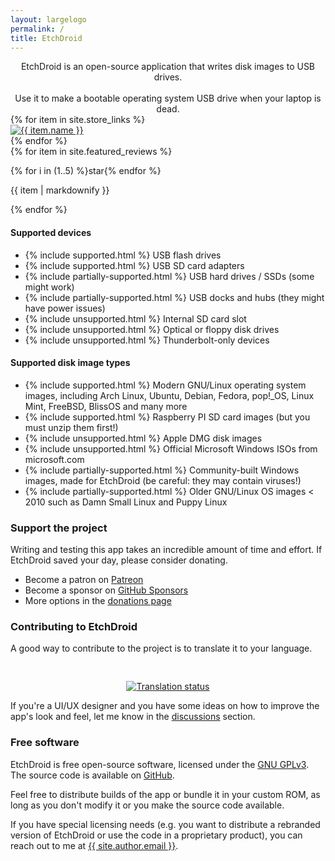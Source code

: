 ```yaml
---
layout: largelogo
permalink: /
title: EtchDroid
---
```


<div style="text-align: center;">
EtchDroid is an open-source application that writes disk images to USB drives.
<br><br>
Use it to make a bootable operating system USB drive when your laptop is dead.
</div>

<section class="store-links">
{% for item in site.store_links %}
    <div class="store-link">
        <a href="{{ item.link }}" target="_blank" rel="noopener">
            <img src="{{ item.button }}" alt="{{ item.name }}">
        </a>
    </div>
{% endfor %}
</section>

<section class="featured-reviews">
{% for item in site.featured_reviews %}
    <div class="featured-review card">
        <p>
            {% for i in (1..5) %}<span class="material-symbols-outlined partially-supported-yellow">star</span>{% endfor %}
        </p>
        <p>{{ item | markdownify }}</p>
    </div>
{% endfor %}
</section>

#### Supported devices

- {% include supported.html %} USB flash drives
- {% include supported.html %} USB SD card adapters
- {% include partially-supported.html %} USB hard drives / SSDs (some might work)
- {% include partially-supported.html %} USB docks and hubs (they might have power issues)
- {% include unsupported.html %} Internal SD card slot
- {% include unsupported.html %} Optical or floppy disk drives
- {% include unsupported.html %} Thunderbolt-only devices

#### Supported disk image types

- {% include supported.html %} Modern GNU/Linux operating system images, including Arch Linux, Ubuntu, Debian, Fedora, pop!\_OS,
  Linux Mint, FreeBSD, BlissOS and many more
- {% include supported.html %} Raspberry PI SD card images (but you must unzip them first!)
- {% include unsupported.html %} Apple DMG disk images
- {% include unsupported.html %} Official Microsoft Windows ISOs from microsoft.com
- {% include partially-supported.html %} Community-built Windows images, made for EtchDroid (be careful: they may contain viruses!)
- {% include partially-supported.html %} Older GNU/Linux OS images < 2010 such as Damn Small Linux and Puppy Linux

### Support the project

Writing and testing this app takes an incredible amount of time and effort. If
EtchDroid saved your day, please consider donating.

- Become a patron on <a href="https://www.patreon.com/depau" target="_blank" rel="noopener">Patreon</a>
- Become a sponsor on <a href="https://github.com/sponsors/depau" target="_blank" rel="noopener">GitHub Sponsors</a>
- More options in the <a href="{{ site.baseurl }}/donate/">donations page</a>

### Contributing to EtchDroid

A good way to contribute to the project is to translate it to your language.

<div style="text-align: center; padding-top: 30px;">
<a href="https://hosted.weblate.org/engage/etchdroid/">
<img src="https://hosted.weblate.org/widget/etchdroid/horizontal-auto.svg" alt="Translation status" />
</a>
</div>

If you're a UI/UX designer and you have some ideas on how to improve the app's
look and feel, let me know in the
<a href="{{ site.github }}/discussions" target="_blank" rel="noopener">discussions</a>
section.

### Free software

EtchDroid is free open-source software, licensed under the
<a href="https://www.gnu.org/licenses/gpl-3.0.en.html" target="_blank" rel="noopener">GNU GPLv3</a>. The source code is available on
<a href="{{ site.github }}" target="_blank" rel="noopener">GitHub</a>.

Feel free to distribute builds of the app or bundle it in your custom ROM, as
long as you don't modify it or you make the source code available.

If you have special licensing needs (e.g. you want to distribute a rebranded
version of EtchDroid or use the code in a proprietary product), you can reach
out to me at
<a href="mailto:{{ site.author.email }}">{{ site.author.email }}</a>.
